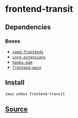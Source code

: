 
frontend-transit
====================







## Dependencies
### Boxes
* [`seed-frontends`](seed-frontends.md)
* [`core-extensions`](core-extensions.md)
* [`hooks-npm`](hooks-npm.md)
* [`frontend-main`](frontend-main.md)




## Install
```bash
zeus unbox frontend-transit
```













## [Source](https://github.com/liquidapps-io/zeus-sdk/tree/master/boxes/groups/frontends/frontend-transit)